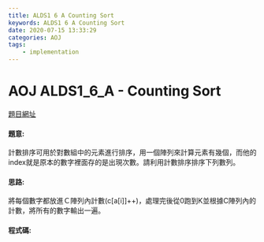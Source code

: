 ```yaml
---
title: ALDS1 6 A Counting Sort
keywords: ALDS1 6 A Counting Sort
date: 2020-07-15 13:33:29
categories: AOJ
tags:
    - implementation
---
```

# AOJ ALDS1_6_A - Counting Sort
[題目網址](https://onlinejudge.u-aizu.ac.jp/courses/lesson/1/ALDS1/all/ALDS1_6_A)

#### 題意:
計數排序可用於對數組中的元素進行排序，用一個陣列來計算元素有幾個，而他的index就是原本的數字裡面存的是出現次數。請利用計數排序排序下列數列。

<!-- more -->
#### 思路:
將每個數字都放進Ｃ陣列內計數(c[a[i]]++)，處理完後從0跑到K並根據C陣列內的計數，將所有的數字輸出一遍。

#### 程式碼:
<script src="https://gist.github.com/Daviswww/245397223969f64944326fb98f0b1e80.js"></script>